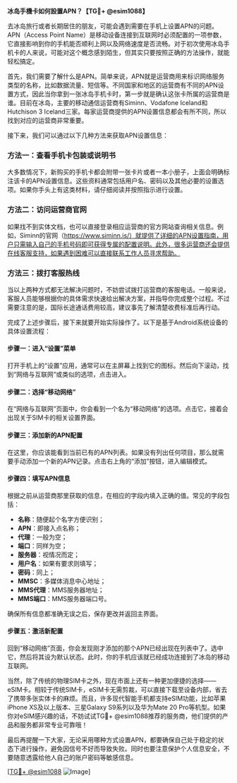 **冰岛手機卡如何設置APN？【TG💪+ @esim1088】**

去冰岛旅行或者长期居住的朋友，可能会遇到需要在手机上设置APN的问题。APN（Access Point Name）是移动设备连接到互联网时必须配置的一项参数，它直接影响到你的手机能否顺利上网以及网络速度是否流畅。对于初次使用冰岛手机卡的人来说，可能对这个概念感到陌生，但其实只要按照正确的方法操作，就能轻松搞定。

首先，我们需要了解什么是APN。简单来说，APN就是运营商用来标识网络服务类型的名称，比如数据流量、短信等。不同国家和地区的运营商有不同的APN设置方式，因此当你拿到一张冰岛手机卡时，第一步就是确认这张卡所属的运营商是谁。目前在冰岛，主要的移动通信运营商有Siminn、Vodafone Iceland和Hutchison 3 Iceland三家。每家运营商提供的APN设置信息都会有所不同，所以找到对应的运营商非常重要。

接下来，我们可以通过以下几种方法来获取APN设置信息：

### 方法一：查看手机卡包装或说明书

大多数情况下，新购买的手机卡都会附带一张卡片或者一本小册子，上面会明确标注该卡的APN设置信息。这些资料通常包括用户名、密码以及其他必要的设置选项。如果你手头上有这类材料，请仔细阅读并按照指示进行设置。

### 方法二：访问运营商官网

如果找不到实体文档，也可以直接登录相应运营商的官方网站查询相关信息。例如，Siminn的官网（https://www.siminn.is/）就提供了详细的APN设置指南，用户只需输入自己的手机号码即可获得专属的配置说明。此外，很多运营商还会提供在线客服支持，如果遇到困难可以直接联系工作人员寻求帮助。

### 方法三：拨打客服热线

当以上两种方式都无法解决问题时，不妨尝试拨打运营商的客服电话。一般来说，客服人员能够根据你的具体需求快速给出解决方案，并指导你完成整个过程。不过需要注意的是，国际长途通话费用较高，建议事先了解清楚收费标准后再行动。

完成了上述步骤后，接下来就要开始实际操作了。以下是基于Android系统设备的具体设置流程：

#### 步骤一：进入“设置”菜单

打开手机上的“设置”应用，通常可以在主屏幕上找到它的图标。然后向下滚动，找到“网络与互联网”或类似的选项，点击进入。

#### 步骤二：选择“移动网络”

在“网络与互联网”页面中，你会看到一个名为“移动网络”的选项。点击它，接着会出现关于SIM卡的相关设置界面。

#### 步骤三：添加新的APN配置

在这里，你应该能看到当前已有的APN列表。如果没有列出任何项目，那么就需要手动添加一个新的APN记录。点击右上角的“添加”按钮，进入编辑模式。

#### 步骤四：填写APN信息

根据之前从运营商那里获取的信息，在相应的字段内填入正确的值。常见的字段包括：
- **名称**：随便起个名字方便识别；
- **APN**：即接入点名称；
- **代理**：一般为空；
- **端口**：同样为空；
- **服务器**：视情况而定；
- **用户名**：如果有要求则填写；
- **密码**：同上；
- **MMSC**：多媒体消息中心地址；
- **MMS代理**：MMS服务器地址；
- **MMS端口**：MMS服务器端口号。

确保所有信息都准确无误之后，保存更改并返回主界面。

#### 步骤五：激活新配置

回到“移动网络”页面，你会发现刚才添加的那个APN已经出现在列表中了。选中它，然后将其设为默认状态。此时，你的手机应该就已经成功连接到了冰岛的移动互联网。

当然，除了传统的物理SIM卡之外，现在市面上还有一种更加便捷的选择——eSIM卡。相较于传统SIM卡，eSIM卡无需剪裁，可以直接下载至设备内部，省去了携带多张实体卡的麻烦。而且，许多现代智能手机都支持eSIM功能，比如苹果iPhone XS及以上版本、三星Galaxy S9系列以及华为Mate 20 Pro等机型。如果你对eSIM感兴趣的话，不妨试试TG💪+ @esim1088推荐的服务商，他们提供的产品和服务都非常专业可靠哦！

最后再提醒一下大家，无论采用哪种方式设置APN，都要确保自己处于稳定的状态下进行操作，避免因信号不好而导致失败。同时也要注意保护个人信息安全，不要随意透露给他人自己的账户密码等敏感信息。

[[TG💪+ @esim1088](https://t.me/s/esim1088) ![Image](https://i.postimg.cc/4NQfJmqS/Snipaste-2025-05-13-00-14-12.png)]